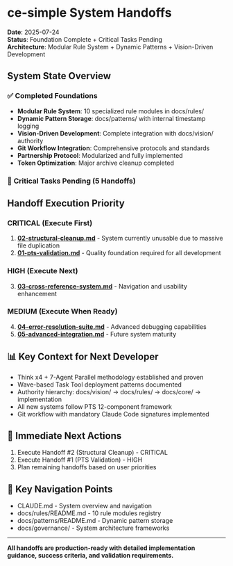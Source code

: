 # ce-simple System Handoffs

**Date**: 2025-07-24  
**Status**: Foundation Complete + Critical Tasks Pending  
**Architecture**: Modular Rule System + Dynamic Patterns + Vision-Driven Development

## System State Overview

### ✅ **Completed Foundations**
- **Modular Rule System**: 10 specialized rule modules in docs/rules/
- **Dynamic Pattern Storage**: docs/patterns/ with internal timestamp logging
- **Vision-Driven Development**: Complete integration with docs/vision/ authority
- **Git Workflow Integration**: Comprehensive protocols and standards
- **Partnership Protocol**: Modularized and fully implemented
- **Token Optimization**: Major archive cleanup completed

### 🔄 **Critical Tasks Pending (5 Handoffs)**

## Handoff Execution Priority

### **CRITICAL (Execute First)**
1. **[02-structural-cleanup.md](02-structural-cleanup.md)** - System currently unusable due to massive file duplication
2. **[01-pts-validation.md](01-pts-validation.md)** - Quality foundation required for all development

### **HIGH (Execute Next)**  
3. **[03-cross-reference-system.md](03-cross-reference-system.md)** - Navigation and usability enhancement

### **MEDIUM (Execute When Ready)**
4. **[04-error-resolution-suite.md](04-error-resolution-suite.md)** - Advanced debugging capabilities
5. **[05-advanced-integration.md](05-advanced-integration.md)** - Future system maturity

## 📊 **Key Context for Next Developer**
- Think x4 + 7-Agent Parallel methodology established and proven
- Wave-based Task Tool deployment patterns documented
- Authority hierarchy: docs/vision/ → docs/rules/ → docs/core/ → implementation
- All new systems follow PTS 12-component framework
- Git workflow with mandatory Claude Code signatures implemented

## 🎯 **Immediate Next Actions**
1. Execute Handoff #2 (Structural Cleanup) - CRITICAL
2. Execute Handoff #1 (PTS Validation) - HIGH  
3. Plan remaining handoffs based on user priorities

## 📁 **Key Navigation Points**
- CLAUDE.md - System overview and navigation
- docs/rules/README.md - 10 rule modules registry
- docs/patterns/README.md - Dynamic pattern storage
- docs/governance/ - System architecture frameworks

---

**All handoffs are production-ready with detailed implementation guidance, success criteria, and validation requirements.**